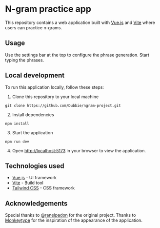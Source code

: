 # N-gram practice app

This repository contains a web application built with [Vue.js](https://vuejs.org/) and [Vite](https://vitejs.dev/) where users can practice n-grams.

## Usage

Use the settings bar at the top to configure the phrase generation. Start typing the phrases.

## Local development

To run this application locally, follow these steps:

1. Clone this repository to your local machine

```
git clone https://github.com/Dubbie/ngram-project.git
```

2. Install dependencies

```
npm install
```

3. Start the application

```
npm run dev
```

4. Open [http://localhost:5173](http://localhost:5173) in your browser to view the application.

## Technologies used

- [Vue.js](https://vuejs.org/) - UI framework
- [Vite](https://vitejs.dev/) - Build tool
- [Tailwind CSS](https://tailwindcss.com/) - CSS framework

## Acknowledgements

Special thanks to [@ranelpadon](https://github.com/ranelpadon/ngram-type) for the original project.
Thanks to [Monkeytype](https://monkeytype.com/) for the inspiration of the appearance of the application.
